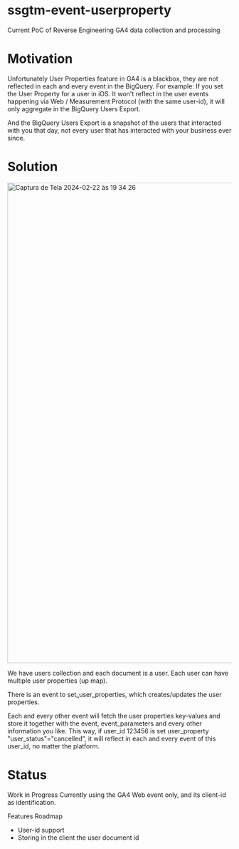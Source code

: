 # ssgtm-event-userproperty
Current PoC of Reverse Engineering GA4 data collection and processing

# Motivation
Unfortunately User Properties feature in GA4 is a blackbox, they are not reflected in each and every event in the BigQuery.
For example:
If you set the User Property for a user in iOS.
It won't reflect in the user events happening via Web / Measurement Protocol (with the same user-id), it will only aggregate in the BigQuery Users Export.

And the BigQuery Users Export is a snapshot of the users that interacted with you that day, not every user that has interacted with your business ever since.

# Solution

<img width="1077" alt="Captura de Tela 2024-02-22 às 19 34 26" src="https://github.com/leodantas-381/ssgtm-event-userproperty/assets/70772539/93f21e19-239c-46c0-ac7b-8ccf4e465b7e">

We have users collection and each document is a user.
Each user can have multiple user properties (up map).

There is an event to set_user_properties, which creates/updates the user properties.

Each and every other event will fetch the user properties key-values and store it together with the event, event_parameters and every other information you like.
This way, if user_id 123456 is set user_property "user_status"="cancelled", it will reflect in each and every event of this user_id, no matter the platform.

# Status
Work in Progress
Currently using the GA4 Web event only, and its client-id as identification.

Features Roadmap
- User-id support
- Storing in the client the user document id

